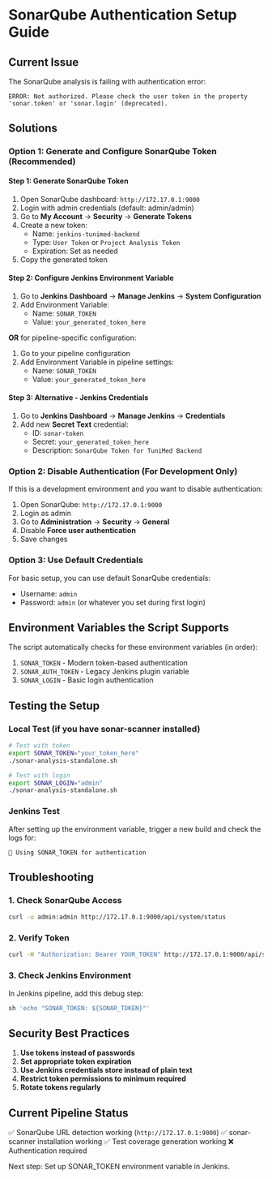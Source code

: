 # SonarQube Authentication Setup Guide

## Current Issue
The SonarQube analysis is failing with authentication error:
```
ERROR: Not authorized. Please check the user token in the property 'sonar.token' or 'sonar.login' (deprecated).
```

## Solutions

### Option 1: Generate and Configure SonarQube Token (Recommended)

#### Step 1: Generate SonarQube Token
1. Open SonarQube dashboard: `http://172.17.0.1:9000`
2. Login with admin credentials (default: admin/admin)
3. Go to **My Account** → **Security** → **Generate Tokens**
4. Create a new token:
   - Name: `jenkins-tunimed-backend`
   - Type: `User Token` or `Project Analysis Token`
   - Expiration: Set as needed
5. Copy the generated token

#### Step 2: Configure Jenkins Environment Variable
1. Go to **Jenkins Dashboard** → **Manage Jenkins** → **System Configuration**
2. Add Environment Variable:
   - Name: `SONAR_TOKEN`
   - Value: `your_generated_token_here`

**OR** for pipeline-specific configuration:
1. Go to your pipeline configuration
2. Add Environment Variable in pipeline settings:
   - Name: `SONAR_TOKEN`
   - Value: `your_generated_token_here`

#### Step 3: Alternative - Jenkins Credentials
1. Go to **Jenkins Dashboard** → **Manage Jenkins** → **Credentials**
2. Add new **Secret Text** credential:
   - ID: `sonar-token`
   - Secret: `your_generated_token_here`
   - Description: `SonarQube Token for TuniMed Backend`

### Option 2: Disable Authentication (For Development Only)

If this is a development environment and you want to disable authentication:

1. Open SonarQube: `http://172.17.0.1:9000`
2. Login as admin
3. Go to **Administration** → **Security** → **General**
4. Disable **Force user authentication**
5. Save changes

### Option 3: Use Default Credentials

For basic setup, you can use default SonarQube credentials:
- Username: `admin`
- Password: `admin` (or whatever you set during first login)

## Environment Variables the Script Supports

The script automatically checks for these environment variables (in order):
1. `SONAR_TOKEN` - Modern token-based authentication
2. `SONAR_AUTH_TOKEN` - Legacy Jenkins plugin variable
3. `SONAR_LOGIN` - Basic login authentication

## Testing the Setup

### Local Test (if you have sonar-scanner installed)
```bash
# Test with token
export SONAR_TOKEN="your_token_here"
./sonar-analysis-standalone.sh

# Test with login
export SONAR_LOGIN="admin"
./sonar-analysis-standalone.sh
```

### Jenkins Test
After setting up the environment variable, trigger a new build and check the logs for:
```
🔑 Using SONAR_TOKEN for authentication
```

## Troubleshooting

### 1. Check SonarQube Access
```bash
curl -u admin:admin http://172.17.0.1:9000/api/system/status
```

### 2. Verify Token
```bash
curl -H "Authorization: Bearer YOUR_TOKEN" http://172.17.0.1:9000/api/system/status
```

### 3. Check Jenkins Environment
In Jenkins pipeline, add this debug step:
```groovy
sh 'echo "SONAR_TOKEN: ${SONAR_TOKEN}"'
```

## Security Best Practices

1. **Use tokens instead of passwords**
2. **Set appropriate token expiration**
3. **Use Jenkins credentials store instead of plain text**
4. **Restrict token permissions to minimum required**
5. **Rotate tokens regularly**

## Current Pipeline Status

✅ SonarQube URL detection working (`http://172.17.0.1:9000`)
✅ sonar-scanner installation working
✅ Test coverage generation working
❌ Authentication required

Next step: Set up SONAR_TOKEN environment variable in Jenkins.
